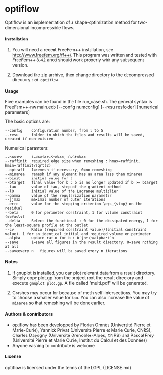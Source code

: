# optiflow
Optiflow is an implementation of a shape-optimization method for two-dimensional incompressible flows.

#### Installation

1. You will need a recent FreeFem++ installation, see http://www.freefem.org/ff++/. This program was written and tested with FreeFem++ 3.42 andd should work properly with any subsequent version.

2. Download the zip archive, then change directory to the decompressed directory :
   ` cd optiflow `

#### Usage

Five examples can be found in the file run_case.sh. The general syntax is
     FreeFem++-nw main.edp [--config numconfig] [--resu resfolder] [numerical parameters]

The basic options are:
```
--config	configuration number, from 1 to 5
--resu		folder in which the files and results will be saved, created if non-existent
```
Numerical paramters:
```
--navsto	1=Navier-Stokes, 0=Stokes
--raffinit	required edge size when remeshing : hmax=raffinit, hmin=raffinit/sqrt(2)
--optraff	1=remesh if necessary, 0=no remeshing
--minarea	remesh if any element has an area less than minarea
--binit		initial value for b
--btarget	final value for b : b is no longer updated if b >= btarget
--tau		value of tau, step of the gradient method
--l0		initial value of the Lagrange multiplier
--gamma		value of the regularization parameter
--jjmax		maximal number of outer iterations
--errc		value for the stopping criterion \eps_{stop} on the residual
--beta		0 for perimeter constraint, 1 for volume constraint (default)
--delta		Select the functional : 0 for the dissipated energy, 1 for the least-square profile at the outlet
--cv		Ratio (required constraint value)/(initial constraint value). 1 for an identical initial and required volume or perimeter
--alpha		Update ratio for b : b^{n+1}=alpha*b^n
--save		1=save all figures in the result directory, 0=save nothing at all
--saveevery n	figures will be saved every n iterations
```
#### Notes
1. If gnuplot is installed, you can plot relevant data from a result directory. Simply copy plot.gp from the project root the result directory and execute
   ` gnuplot plot.gp `.
A file called "multi.pdf" will be generated.

2. Crashes may occur for because of mesh self-intersections. You may try to choose a smaller value for `tau`. You can also increase the value of `minarea` so that remeshing will be done earlier.

#### Authors & contributors
* optiflow has been developped by Florian Omnès (Université Pierre et Marie-Curie), Yannick Privat (Université Pierre et Marie Curie, CNRS), Charles Dapogny (Université Grenobles-Alpes, CNRS) and Pascal Frey (Université Pierre et Marie Curie, Institut du Calcul et des Données)
* Anyone wishing to contribute is welcome

#### License
optiflow is licensed under the terms of the LGPL (LICENSE.md)